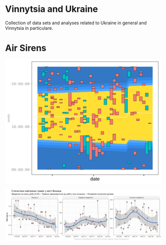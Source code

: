 # Vinnytsia and Ukraine

Collection of data sets and analyses related to Ukraine in general and Vinnytsia in particulare.


# Air Sirens

![Air Sirens in Vinnytsia][air]

![Air Sirens in Vinnytsia-summary][airsum]

[air]:./analysis/report-1/prints/1-cyclogram.png
[airsum]:./analysis/report-1/prints/2-count-duration.png
